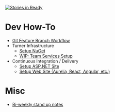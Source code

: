 [![Stories in Ready](https://badge.waffle.io/turner-industries/dev-dept.png?label=ready&title=Ready)](https://waffle.io/turner-industries/dev-dept)

# Dev How-To

* [Git Feature Branch Workflow](how-to/git-workflow.md)
* Turner Infrastructure
  * [Setup NuGet](how-to/CI-Nuget/ci-nuget.md)
  * [WIP: Team Services Setup](how-to/team-services-setup.md)
* Continuous Integration / Delivery
  * [Setup ASP.NET Site](how-to/continuous-delivery/asp-net-continuous-delivery.md)
  * [Setup Web Site (Aurelia, React, Angular, etc.)](how-to/continuous-delivery/web-continuous-delivery.md)

# Misc

* [Bi-weekly stand up notes](stand-up-notes.md)
